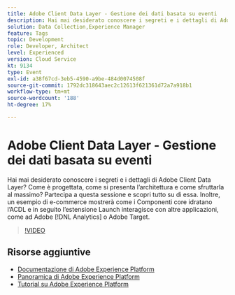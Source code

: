 ```yaml
---
title: Adobe Client Data Layer - Gestione dei dati basata su eventi
description: Hai mai desiderato conoscere i segreti e i dettagli di Adobe Client Data Layer? Come è progettata, come si presenta l’architettura e come sfruttarla al massimo? Partecipa a questa sessione e scopri tutto su di essa. Inoltre, un esempio di e-commerce mostrerà come i Componenti core idratano l’ACDL e in seguito l’estensione Launch interagisce con altre applicazioni, come ad Adobe [!DNL Analytics] o Adobe Target.
solution: Data Collection,Experience Manager
feature: Tags
topic: Development
role: Developer, Architect
level: Experienced
version: Cloud Service
kt: 9134
type: Event
exl-id: a38f67cd-3eb5-4590-a9be-484d0074508f
source-git-commit: 1792dc318643aec2c12613f621361d72a7a918b1
workflow-type: tm+mt
source-wordcount: '188'
ht-degree: 17%

---
```


# Adobe Client Data Layer - Gestione dei dati basata su eventi

Hai mai desiderato conoscere i segreti e i dettagli di Adobe Client Data Layer? Come è progettata, come si presenta l’architettura e come sfruttarla al massimo? Partecipa a questa sessione e scopri tutto su di essa. Inoltre, un esempio di e-commerce mostrerà come i Componenti core idratano l’ACDL e in seguito l’estensione Launch interagisce con altre applicazioni, come ad Adobe [!DNL Analytics] o Adobe Target.

>[!VIDEO](https://video.tv.adobe.com/v/337585/?quality=12&learn=on&hidetitle=true)

## Risorse aggiuntive

- [Documentazione di Adobe Experience Platform](https://experienceleague.adobe.com/docs/experience-platform.html?lang=it)
- [Panoramica di Adobe Experience Platform](https://experienceleague.adobe.com/docs/experience-platform/landing/home.html?lang=it)
- [Tutorial su Adobe Experience Platform](https://experienceleague.adobe.com/docs/platform-learn/tutorials/overview.html?lang=it)
